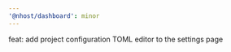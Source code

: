```yaml
---
'@nhost/dashboard': minor
---
```


feat: add project configuration TOML editor to the settings page
